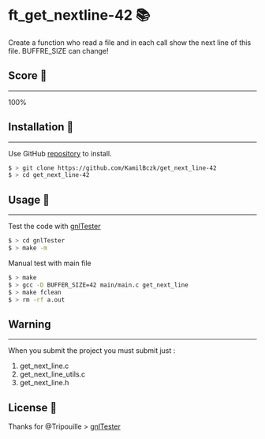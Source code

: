 # ft_get_nextline-42 📚

Create a function who read a file and in each call show the next line of this file. BUFFRE_SIZE can change!

## Score 🎯
------
100%

## Installation 🧩
------
Use GitHub [repository](https://github.com/KamilBczk/get_next_line-42) to install.

```bash
$ > git clone https://github.com/KamilBczk/get_next_line-42
$ > cd get_next_line-42
```

## Usage 🔧
------
Test the code with [gnlTester](https://github.com/Tripouille/gnlTester)
```bash
$ > cd gnlTester
$ > make -m
```

Manual test with main file
```bash
$ > make
$ > gcc -D BUFFER_SIZE=42 main/main.c get_next_line
$ > make fclean
$ > rm -rf a.out
```
## Warning
------

When you submit the project you must submit just : 

1.	get_next_line.c
2.	get_next_line_utils.c
3.	get_next_line.h


## License 📜
Thanks for @Tripouille > [gnlTester](https://github.com/Tripouille/gnlTester)